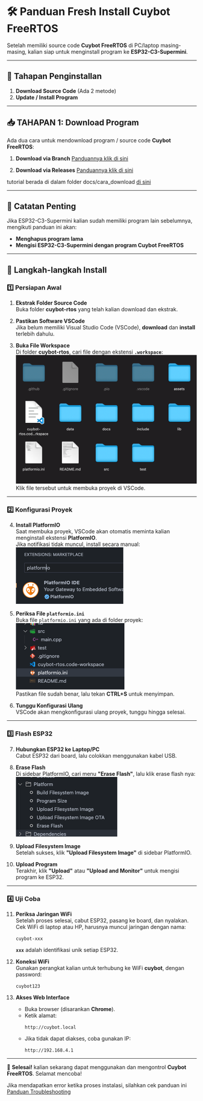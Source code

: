 # 🛠️ **Panduan Fresh Install Cuybot FreeRTOS**

Setelah memiliki source code **Cuybot FreeRTOS** di PC/laptop masing-masing, kalian siap untuk menginstall program ke **ESP32-C3-Supermini**.

---

## 📂 **Tahapan Penginstallan**
1. **Download Source Code** (Ada 2 metode)
2. **Update / Install Program**

---

## 📥 **TAHAPAN 1: Download Program**
Ada dua cara untuk mendownload program / source code **Cuybot FreeRTOS**:
1. **Download via Branch** [Panduannya klik di sini](https://github.com/deaafrizal/cuybot-rtos/tree/main/cara_download/DOWNLOAD_VIA_BRANCH.md)

2. **Download via Releases** [Panduannya klik di sini](https://github.com/deaafrizal/cuybot-rtos/tree/main/docs/cara_download/DOWNLOAD_VIA_RELEASES.md)

tutorial berada di dalam folder docs/cara_download [di sini](https://github.com/deaafrizal/cuybot-rtos/tree/main/docs/cara_download)

---

## 📌 **Catatan Penting**
Jika ESP32-C3-Supermini kalian sudah memiliki program lain sebelumnya, mengikuti panduan ini akan:  
- **Menghapus program lama**  
- **Mengisi ESP32-C3-Supermini dengan program Cuybot FreeRTOS**

---

## 🚀 **Langkah-langkah Install**
### **1️⃣ Persiapan Awal**
1. **Ekstrak Folder Source Code**  
   Buka folder **cuybot-rtos** yang telah kalian download dan ekstrak.

2. **Pastikan Software VSCode**  
   Jika belum memiliki Visual Studio Code (VSCode), **download** dan **install** terlebih dahulu.

3. **Buka File Workspace**  
   Di folder **cuybot-rtos**, cari file dengan ekstensi **`.workspace`**:  
   ![alt text](https://raw.githubusercontent.com/deaafrizal/cuybot-rtos/main/assets/workspace.png)  
   Klik file tersebut untuk membuka proyek di VSCode.

---

### **2️⃣ Konfigurasi Proyek**
4. **Install PlatformIO**  
   Saat membuka proyek, VSCode akan otomatis meminta kalian menginstall ekstensi **PlatformIO**.  
   Jika notifikasi tidak muncul, install secara manual:  
   ![alt text](https://raw.githubusercontent.com/deaafrizal/cuybot-rtos/main/assets/platformio.png)

5. **Periksa File `platformio.ini`**  
   Buka file `platformio.ini` yang ada di folder proyek:  
   ![alt text](https://raw.githubusercontent.com/deaafrizal/cuybot-rtos/main/assets/platformioini.png)  
   Pastikan file sudah benar, lalu tekan **CTRL+S** untuk menyimpan.

6. **Tunggu Konfigurasi Ulang**  
   VSCode akan mengkonfigurasi ulang proyek, tunggu hingga selesai.

---

### **3️⃣ Flash ESP32**
7. **Hubungkan ESP32 ke Laptop/PC**  
   Cabut ESP32 dari board, lalu colokkan menggunakan kabel USB.

8. **Erase Flash**  
   Di sidebar PlatformIO, cari menu **"Erase Flash"**, lalu klik erase flash nya:  
   ![alt text](https://raw.githubusercontent.com/deaafrizal/cuybot-rtos/main/assets/erase.png)

9. **Upload Filesystem Image**  
   Setelah sukses, klik **"Upload Filesystem Image"** di sidebar PlatformIO.

10. **Upload Program**  
    Terakhir, klik **"Upload"** atau **"Upload and Monitor"** untuk mengisi program ke ESP32.

---

### **4️⃣ Uji Coba**
11. **Periksa Jaringan WiFi**  
    Setelah proses selesai, cabut ESP32, pasang ke board, dan nyalakan.  
    Cek WiFi di laptop atau HP, harusnya muncul jaringan dengan nama:  
    ```
    cuybot-xxx
    ```
    **`xxx`** adalah identifikasi unik setiap ESP32.

12. **Koneksi WiFi**  
    Gunakan perangkat kalian untuk terhubung ke WiFi **cuybot**, dengan password:  
    ```
    cuybot123
    ```

13. **Akses Web Interface**  
    - Buka browser (disarankan **Chrome**).  
    - Ketik alamat:  
      ```
      http://cuybot.local
      ```
    - Jika tidak dapat diakses, coba gunakan IP:  
      ```
      http://192.168.4.1
      ```

---

🎉 **Selesai!** kalian sekarang dapat menggunakan dan mengontrol **Cuybot FreeRTOS**. Selamat mencoba!

Jika mendapatkan error ketika proses instalasi, silahkan cek panduan ini [Panduan Troubleshooting](https://github.com/deaafrizal/cuybot-rtos/tree/main/docs/panduan_error/TROUBLESHOOTING.md)